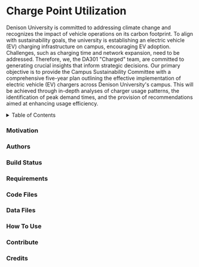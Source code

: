# Charge Point Utilization
Denison University is committed to addressing climate change and recognizes the impact of vehicle operations on its carbon footprint. To align with sustainability goals, the university is establishing an electric vehicle (EV) charging infrastructure on campus, encouraging EV adoption. Challenges, such as charging time and network expansion, need to be addressed. Therefore, we, the DA301 "Charged" team, are committed to generating crucial insights that inform strategic decisions. Our primary objective is to provide the Campus Sustainability Committee with a comprehensive five-year plan outlining the effective implementation of electric vehicle (EV) chargers across Denison University's campus. This will be achieved through in-depth analyses of charger usage patterns, the identification of peak demand times, and the provision of recommendations aimed at enhancing usage efficiency.
<a name="readme-top"></a>
<!-- TABLE OF CONTENTS -->
<details>
  <summary>Table of Contents</summary>
  <ol>
    <li><a href="#Motivation">Motivation</a></li>
    <li><a href="#Authors">Authors</a></li>
    <li><a href="#BuildStatus">Build Status</a></li>
    <li><a href="#Requirements">Requirements</a></li>
    <li><a href="#Code Files">Code Files</a></li>
    <li><a href="#Data Files">Data Files</a></li>
    <li><a href="#How To Use">How To Use</a></li>
    <li><a href="#Contribute">Contribute</a></li>
    <li><a href="#Credits">Credit</a></li>
  </ol>
</details>

### Motivation
### Authors
### Build Status
### Requirements
### Code Files
### Data Files
### How To Use
### Contribute
### Credits
